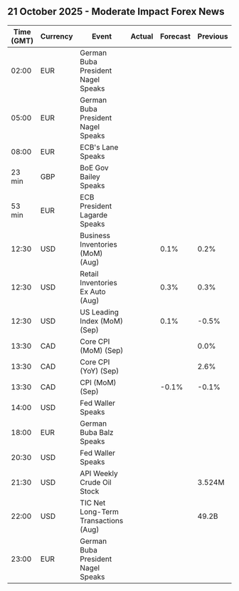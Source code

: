 ## 21 October 2025 - Moderate Impact Forex News

| Time (GMT) | Currency | Event | Actual | Forecast | Previous |
|------|----------|-------|--------|----------|----------|
| 02:00 | EUR | German Buba President Nagel Speaks |  |  |  |
| 05:00 | EUR | German Buba President Nagel Speaks |  |  |  |
| 08:00 | EUR | ECB's Lane Speaks |  |  |  |
| 23 min | GBP | BoE Gov Bailey Speaks |  |  |  |
| 53 min | EUR | ECB President Lagarde Speaks |  |  |  |
| 12:30 | USD | Business Inventories (MoM) (Aug) |  | 0.1% | 0.2% |
| 12:30 | USD | Retail Inventories Ex Auto (Aug) |  | 0.3% | 0.3% |
| 12:30 | USD | US Leading Index (MoM) (Sep) |  | 0.1% | -0.5% |
| 13:30 | CAD | Core CPI (MoM) (Sep) |  |  | 0.0% |
| 13:30 | CAD | Core CPI (YoY) (Sep) |  |  | 2.6% |
| 13:30 | CAD | CPI (MoM) (Sep) |  | -0.1% | -0.1% |
| 14:00 | USD | Fed Waller Speaks |  |  |  |
| 18:00 | EUR | German Buba Balz Speaks |  |  |  |
| 20:30 | USD | Fed Waller Speaks |  |  |  |
| 21:30 | USD | API Weekly Crude Oil Stock |  |  | 3.524M |
| 22:00 | USD | TIC Net Long-Term Transactions (Aug) |  |  | 49.2B |
| 23:00 | EUR | German Buba President Nagel Speaks |  |  |  |
